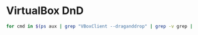 ---
---

# VirtualBox DnD

```bash
for cmd in $(ps aux | grep "VBoxClient --draganddrop" | grep -v grep | tr -s " " | cut -d " " -f 2); do kill -2 $cmd; done
```
